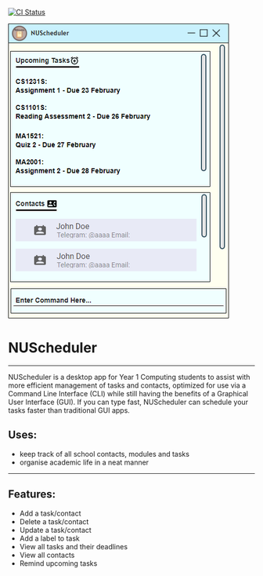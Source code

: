 [![CI Status](https://github.com/se-edu/addressbook-level3/workflows/Java%20CI/badge.svg)](https://github.com/AY2122S2-CS2103-F11-4/tp/actions)

![Ui](docs/images/Ui.png)

# NUScheduler
*** 

NUScheduler is a desktop app for Year 1 Computing students to assist with more efficient management of tasks and contacts,
optimized for use via a Command Line Interface (CLI) while still having the benefits of a Graphical User Interface (GUI).
If you can type fast, NUScheduler can schedule your tasks faster than traditional GUI apps.<br>

## Uses:
  * keep track of all school contacts, modules and tasks
  * organise academic life in a neat manner

***

## Features:
  * Add a task/contact
  * Delete a task/contact
  * Update a task/contact
  * Add a label to task
  * View all tasks and their deadlines
  * View all contacts
  * Remind upcoming tasks

